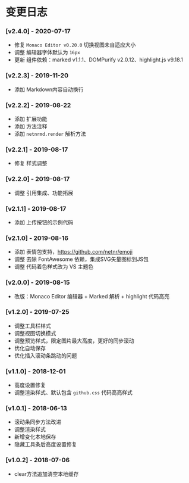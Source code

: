 ﻿# 变更日志

### [v2.4.0] - 2020-07-17
- 修复 `Monaco Editor v0.20.0` 切换视图未自适应大小
- 调整 编辑器字体默认为 `16px`
- 更新 组件依赖：marked v1.1.1、DOMPurify v2.0.12、highlight.js v9.18.1

### [v2.2.3] - 2019-11-20
- 添加 Markdown内容自动换行

### [v2.2.2] - 2019-08-22
- 添加 扩展功能
- 添加 方法注释
- 添加 `netnrmd.render` 解析方法

### [v2.2.1] - 2019-08-17
- 修复 样式调整

### [v2.2.0] - 2019-08-17
- 调整 引用集成、功能拓展

### [v2.1.1] - 2019-08-17
- 添加 上传按钮的示例代码

### [v2.1.0] - 2019-08-16
- 添加 表情包支持，https://github.com/netnr/emoji
- 调整 去除 FontAwesome 依赖，集成SVG矢量图标到JS包
- 调整 代码着色样式改为 VS 主题色

### [v2.0.0] - 2019-08-15
- 改版：Monaco Editor 编辑器 + Marked 解析 + highlight 代码高亮

### [v1.2.0] - 2019-07-25
- 调整工具栏样式
- 调整视图切换模式
- 调整预览样式，限定图片最大高度，更好的同步滚动
- 优化自动保存
- 优化插入滚动条跳动的问题

### [v1.1.0] - 2018-12-01
- 高度设置修复
- 调整渲染样式、默认包含 `github.css` 代码高亮样式

### [v1.0.1] - 2018-06-13
- 滚动条同步方法改进
- 调整渲染样式
- 新增变化本地保存
- 隐藏工具条后高度设置修复

### [v1.0.2] - 2018-07-06
- clear方法追加清空本地缓存